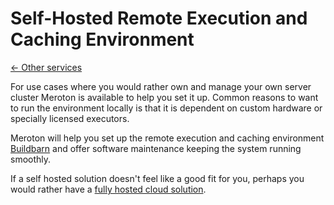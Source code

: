 # Self-Hosted Remote Execution and Caching Environment

[← Other services](..)

For use cases where you would rather own and manage your own server cluster Meroton is available to help you set it up. Common reasons to want to run the environment locally is that it is dependent on custom hardware or specially licensed executors.

Meroton will help you set up the remote execution and caching environment [Buildbarn](https://github.com/buildbarn/bb-deployments) and offer software maintenance keeping the system running smoothly.

If a self hosted solution doesn't feel like a good fit for you, perhaps you would rather have a [fully hosted cloud solution](../cloud-environment).
